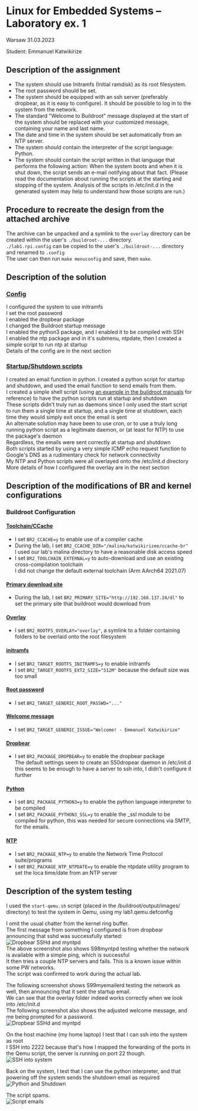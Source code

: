 # Linux for Embedded Systems – Laboratory ex. 1

Warsaw 31.03.2023  

Student: Emmanuel Katwikirize  

## Description of the assignment
- The system should use Initramfs (Initial ramdisk) as its root filesystem.
- The root password should be set.
- The system should be equipped with an ssh server (preferably dropbear, as it is easy to configure). It should be possible to log in to the system from the network.
- The standard "Welcome to Buildroot" message displayed at the start of the system should be replaced with your customized message, containing your name and last name.
- The date and time in the system should be set automatically from an NTP server.
- The system should contain the interpreter of the script language: Python.
- The system should contain the script written in that language that performs the following action: When the system boots and when it is shut down, the script sends an e-mail notifying about that fact. (Please read the documentation about running the scripts at the starting and stopping of the system. Analysis of the scripts in /etc/init.d in the generated system may help to understand how those scripts are run.)

## Procedure to recreate the design from the attached archive
The archive can be unpacked and a symlink to the `overlay` directory can be created within the user's `./buildroot-...` directory.  
`./lab1.rpi.config` can be copied to the user's `./buildroot-...` directory and renamed to `.config`  
The user can then run `make menuconfig` and save, then `make`.

## Description of the solution
### <u>Config</u>
I configured the system to use initramfs  
I set the root password  
I enabled the dropbear package  
I changed the Buildroot startup message  
I enabled the python3 package, and I enabled it to be compiled with SSH  
I enabled the ntp package and in it's submenu, ntpdate, then I created a simple script to run ntp at startup  
Details of the config are in the next section

### <u>Startup/Shutdown scripts</u>
I created an email function in python. I created a python script for startup and shutdown, and used the email function to send emails from them.  
I created a simple shell script (using [an example in the buildroot manuals](https://buildroot.org/downloads/manual/manual.html#adding-packages-start-script) for reference) to have the python scripts run at startup and shutdown  
These scripts didn't truly run as daemons since I only used the start script to run them a single time at startup, and a single time at shutdown, each time they would simply exit once the email is sent   
An alternate solution may have been to use cron, or to use a truly long running python script as a legitimate daemon, or (at least for NTP) to use the package's daemon  
Regardless, the emails were sent correctly at startup and shutdown  
Both scripts started by using a very simple ICMP echo request function to Google's DNS as a rudimentary check for network connectivity  
My NTP and Python scripts were all overlayed onto the /etc/init.d directory  
More details of how I configured the overlay are in the next section

## Description of the modifications of BR and kernel configurations
### Buildroot Configuration
#### <u>Toolchain/CCache</u>
- I set `BR2_CCACHE=y` to enable use of a compiler cache
- During the lab, I set `BR2_CCACHE_DIR="/malina/katwikirizee/ccache-br"`  
I used our lab's malina directory to have a reasonable disk access speed
- I set `BR2_TOOLCHAIN_EXTERNAL=y` to auto-download and use an existing cross-compilation toolchain  
I did not change the default external toolchain (Arm AArch64 2021.07)  

#### <u>Primary download site</u>
- During the lab, I set `BR2_PRIMARY_SITE="http://192.168.137.24/dl"` to set the primary site that buildroot would download from

#### <u>Overlay</u>
- I set `BR2_ROOTFS_OVERLAY="overlay"`, a symlink to a folder containing folders to be overlaid onto the root filesystem

#### <u>initramfs</u>
- I set `BR2_TARGET_ROOTFS_INITRAMFS=y` to enable initramfs
- I set `BR2_TARGET_ROOTFS_EXT2_SIZE="512M"` because the default size was too small

#### <u>Root password</u>
- I set `BR2_TARGET_GENERIC_ROOT_PASSWD="..."`

#### <u>Welcome message</u>
- I set `BR2_TARGET_GENERIC_ISSUE="Welcome! - Emmanuel Katwikirize"`

#### <u>Dropbear</u>
- I set `BR2_PACKAGE_DROPBEAR=y` to enable the dropbear package  
The default settings seem to create an S50dropear daemon in /etc/init.d  
this seems to be enough to have a server to ssh into, I didn't configure it further

#### <u>Python</u>
- I set `BR2_PACKAGE_PYTHON3=y` to enable the python language interpreter to be compiled
- I set `BR2_PACKAGE_PYTHON3_SSL=y` to enable the _ssl module to be compiled for python, this was needed for secure connections via SMTP, for the emails.

#### <u>NTP</u>
- I set `BR2_PACKAGE_NTP=y` to enable the Network Time Protocol suite/programs
- I set `BR2_PACKAGE_NTP_NTPDATE=y` to enable the ntpdate utility program to set the loca time/date from an NTP server

## Description of the system testing
I used the `start-qemu.sh` script (placed in the /buildroot/output/images/ directory) to test the system in Qemu, using my lab1.qemu.defconfig  

I omit the usual chatter from the kernel ring buffer.  
The first message from something I configured is from dropbear announcing that sshd was successfully started:  
![Dropbear SSHd and myntpd](./testing-screenshots/1.png)  
The above screenshot also shows S98myntpd testing whether the network is available with a simple ping, which is successful  
It then tries a couple NTP servers and fails. This is a known issue within some PW networks.  
The script was confirmed to work during the actual lab.  

The following screenshot shows S99myemailerd testing the network as well, then announcing that it sent the startup email.  
We can see that the overlay folder indeed works correctly when we look into /etc/init.d  
The following screenshot also shows the adjusted welcome message, and me being prompted for a password.  
![Dropbear SSHd and myntpd](./testing-screenshots/2.png)

On the host machine (my home laptop) I test that I can ssh into the system as root  
I SSH into 2222 because that's how I mapped the forwarding of the ports in the Qemu script, the server is running on port 22 though.  
![SSH into system](./testing-screenshots/3.png)

Back on the system, I test that I can use the python interpreter, and that powering off the system sends the shutdown email as required  
![Python and Shutdown](./testing-screenshots/4.png)

The script spams.  
![Script emails](./testing-screenshots/5.png)
